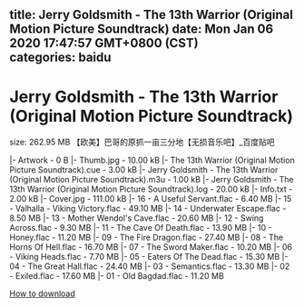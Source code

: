 
title: Jerry Goldsmith - The 13th Warrior (Original Motion Picture Soundtrack)
date: Mon Jan 06 2020 17:47:57 GMT+0800 (CST)    
categories: baidu
---

# Jerry Goldsmith - The 13th Warrior (Original Motion Picture Soundtrack)
size: 262.95 MB
 【欧美】巴哥的原抓一亩三分地【无损音乐吧】_百度贴吧
 
|- Artwork - 0 B
|- Thumb.jpg - 10.00 kB
|- The 13th Warrior (Original Motion Picture Soundtrack).cue - 3.00 kB
|- Jerry Goldsmith - The 13th Warrior (Original Motion Picture Soundtrack).m3u - 1.00 kB
|- Jerry Goldsmith - The 13th Warrior (Original Motion Picture Soundtrack).log - 20.00 kB
|- Info.txt - 2.00 kB
|- Cover.jpg - 111.00 kB
|- 16 - A Useful Servant.flac - 6.40 MB
|- 15 - Valhalla - Viking Victory.flac - 49.10 MB
|- 14 - Underwater Escape.flac - 8.50 MB
|- 13 - Mother Wendol's Cave.flac - 20.60 MB
|- 12 - Swing Across.flac - 9.30 MB
|- 11 - The Cave Of Death.flac - 13.90 MB
|- 10 - Honey.flac - 11.20 MB
|- 09 - The Fire Dragon.flac - 27.40 MB
|- 08 - The Horns Of Hell.flac - 16.70 MB
|- 07 - The Sword Maker.flac - 10.20 MB
|- 06 - Viking Heads.flac - 7.70 MB
|- 05 - Eaters Of The Dead.flac - 15.30 MB
|- 04 - The Great Hall.flac - 24.40 MB
|- 03 - Semantics.flac - 13.30 MB
|- 02 - Exiled.flac - 17.60 MB
|- 01 - Old Bagdad.flac - 11.20 MB

[How to download](https://bpcam.bemobtrk.com/go/2ceec3aa-1ca2-46d6-b9ff-aaa5c184517c?jno=2641)